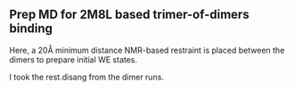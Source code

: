## Prep MD for 2M8L based trimer-of-dimers binding

Here, a 20Å minimum distance NMR-based restraint is placed between the dimers to prepare initial WE states.

I took the rest.disang from the dimer runs.
